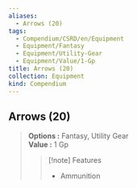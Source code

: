 ```yaml
---
aliases:
  - Arrows (20)
tags:
  - Compendium/CSRD/en/Equipment
  - Equipment/Fantasy
  - Equipment/Utility-Gear
  - Equipment/Value/1-Gp
title: Arrows (20)
collection: Equipment
kind: Compendium
---
```

## Arrows (20)  
  
>  
> **Options :** Fantasy, Utility Gear  
> **Value :** 1 Gp  
>>[!note] Features  
>> - Ammunition